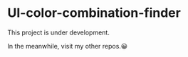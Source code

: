 # UI-color-combination-finder



This project is under development.

In the meanwhile, visit my other repos.😀
